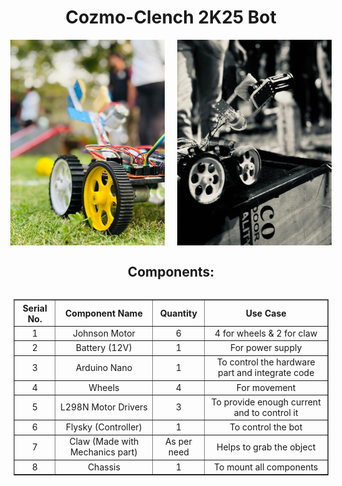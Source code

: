 <h1 align="center">Cozmo-Clench 2K25 Bot</h1>

<!-- Images Side by Side -->
<div style="display: flex; justify-content: center; gap: 20px;">
  <img src="bot.jpg" alt="Bot" width="49%" style="max-width: 300px; height: auto;">
  <img src="bot1.jpg" alt="Bot" width="49%" style="max-width: 300px; height: auto;">
</div>

<h2 align="center">Components:</h2>

<!-- Table & Logo Container -->
<div style="display: flex; justify-content: center; align-items: center; gap: 40px; flex-wrap: wrap;">

  <!-- Table -->
  <table border="1" cellpadding="10" style="border-collapse: collapse; text-align: center;" align="center">
    <tr>
      <th>Serial No.</th>
      <th>Component Name</th>
      <th>Quantity</th>
      <th>Use Case</th>
    </tr>
    <tr>
      <td>1</td>
      <td>Johnson Motor</td>
      <td>6</td>
      <td>4 for wheels & 2 for claw</td>
    </tr>
    <tr>
      <td>2</td>
      <td>Battery (12V)</td>
      <td>1</td>
      <td>For power supply</td>
    </tr>
    <tr>
      <td>3</td>
      <td>Arduino Nano</td>
      <td>1</td>
      <td>To control the hardware part and integrate code</td>
    </tr>
    <tr>
      <td>4</td>
      <td>Wheels</td>
      <td>4</td>
      <td>For movement</td>
    </tr>
    <tr>
      <td>5</td>
      <td>L298N Motor Drivers</td>
      <td>3</td>
      <td>To provide enough current and to control it</td>
    </tr>
    <tr>
      <td>6</td>
      <td>Flysky (Controller)</td>
      <td>1</td>
      <td>To control the bot</td>
    </tr>
    <tr>
      <td>7</td>
      <td>Claw (Made with Mechanics part)</td>
      <td>As per need</td></td>
      <td>Helps to grab the object</td>
    </tr>
    <tr>
      <td>8</td>
      <td>Chassis</td>
      <td>1</td></td>
      <td>To mount all components</td>
    </tr>
  </table>
</div>

<!--<h2 align="center">Mechanism:</h2>
<p></p>-->

###

